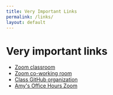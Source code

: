 ```yaml
---
title: Very Important Links
permalink: /links/
layout: default
---
```


# Very important links

* [Zoom classroom](https://us02web.zoom.us/j/88017099254?pwd=S0dXVDlNaE1wWU1uTE5mVFFDa0xoZz09)
* [Zoom co-working room](https://zoom.us/j/705824048)
* [Class GitHub organization](https://github.com/momentum-team-2)
* [Amy's Office Hours Zoom](https://us02web.zoom.us/j/99178493589?pwd=SHlLY2F0OVMzOTkvMEF5SFU2ZXZpQT09)
